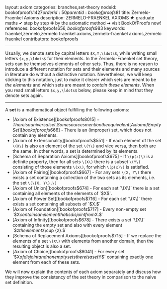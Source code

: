 layout: axiom
categories: branches,set-theory
nodeid: bookofproofs$1427
orderid: 50
parentid: bookofproofs$81
title: Zermelo-Fraenkel Axioms
description: ZERMELO-FRAENKEL AXIOMS ★ graduate maths ✔ step by step ✚ by the axiomatic method ➜ visit BookOfProofs now!
references: bookofproofs$656,bookofproofs$983
keywords: fraenkel,zermelo,zermelo fraenkel axioms,zermelo-fraenkel axioms,zermelo fraenkel
contributors: bookofproofs

---
Usually, we denote sets by capital letters `$X,Y,\ldots$`, while writing small letters `$x,y,\ldots$` for their elements. In the Zermelo-Fraenkel set theory, sets can be themselves elements of other sets. Thus, there is no reason to introduce a different notation for sets and their elements and many sources in literature do without a distinctive notation. Nevertheless, we will keep sticking to this notation, just to make it clearer which sets are meant to be _the elements_ and which sets are meant to _contain these elements_. When you read small letters `$x,y,\ldots$` below, please keep in mind that they denote sets again.

---

A **set** is a mathematical object fulfilling the following axioms:

* [Axiom of Existence][bookofproofs$8015] - There is a universal set. Some sources mention the equivalent  [Axiom of Empty Set][bookofproofs$666] - There is an (improper) set, which does not contain any elements.
* [Axiom of Extensionality][bookofproofs$551] - If each element of the set `\(X\)` is also an element of the set `\(Y\)` and vice versa, then both are the same. In other words, a set is determined by its elements.
* [Schema of Separation Axioms][bookofproofs$675] - If `\(p(z)\)` is a definite property, then for all sets `\(X\)` there is a subset `\(Y\)` consisting of those elements `\(x\)`, for which `\(p(x)\)` is satisfied.
* [Axiom of Pairing][bookofproofs$667] - For any sets `\(X, Y\)` there exists a set containing a collection of the two sets as its elements, i.e. the set `\(\{X, Y\}.\)`
* [Axiom of Union][bookofproofs$674] - For each set `\(X\)` there is a set containing all elements of the elements of `$X$`.
* [Axiom of Power Set][bookofproofs$716] - For each set `\(X\)` there exists a set containing all subsets of `$X.$`
* [Axiom of Foundation][bookofproofs$717] - Every non-empty set `$X$` contains an element that is disjoint from `$X.$`
* [Axiom of Infinity][bookofproofs$678] - There exists a set `\(X\)` containing the empty set and also with every element `$z$` the element `$z\cup \{z\}.$`
* [Schema of Replacement Axioms][bookofproofs$715] - If we replace the elements of a set `\(X\)` with elements from another domain, then the resulting object is also a set.
* [Axiom of Choice][bookofproofs$8041] - For every set `$X$` of disjoint and nonempty sets there is a set `$Y$` containing exactly one element from each of these sets. 

We will now explain the contents of each axiom separately and discuss how they improve the consistency of the set theory in comparison to the naive set definition.
